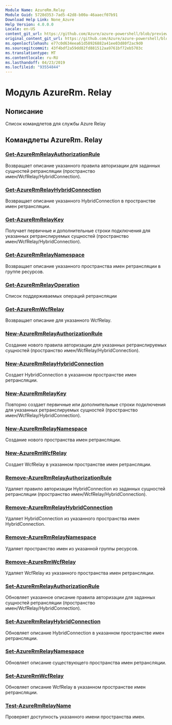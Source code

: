 ```yaml
---
Module Name: AzureRm.Relay
Module Guid: 5728d353-7ad5-42d8-b00a-46aaecf07b91
Download Help Link: None_Azure
Help Version: 4.0.0.0
Locale: en-US
content_git_url: https://github.com/Azure/azure-powershell/blob/preview/src/ResourceManager/Relay/Commands.Relay/help/AzureRM.Relay.md
original_content_git_url: https://github.com/Azure/azure-powershell/blob/preview/src/ResourceManager/Relay/Commands.Relay/help/AzureRM.Relay.md
ms.openlocfilehash: e77c0d634eea61d58926882a41ee03d80f2ac9d0
ms.sourcegitcommit: 43f4bdf2a59dd82fd881512aa9761bf72eb5703c
ms.translationtype: MT
ms.contentlocale: ru-RU
ms.lasthandoff: 04/23/2019
ms.locfileid: "93554844"
---
```

# Модуль AzureRm. Relay
## Nописание
Список командлетов для службы Azure Relay

## Командлеты AzureRm. Relay
### [Get-AzureRmRelayAuthorizationRule](Get-AzureRmRelayAuthorizationRule.md)
Возвращает описание указанного правила авторизации для заданных сущностей ретрансляции (пространство имен/WcfRelay/HybridConnection).

### [Get-AzureRmRelayHybridConnection](Get-AzureRmRelayHybridConnection.md)
Возвращает описание указанного HybridConnection в пространстве имен ретрансляции.

### [Get-AzureRmRelayKey](Get-AzureRmRelayKey.md)
Получает первичные и дополнительные строки подключения для указанных ретранслируемых сущностей (пространство имен/WcfRelay/HybridConnection).

### [Get-AzureRmRelayNamespace](Get-AzureRmRelayNamespace.md)
Возвращает описание указанного пространства имен ретрансляции в группе ресурсов.

### [Get-AzureRmRelayOperation](Get-AzureRmRelayOperation.md)
Список поддерживаемых операций ретрансляции

### [Get-AzureRmWcfRelay](Get-AzureRmWcfRelay.md)
Возвращает описание для указанного WcfRelay.

### [New-AzureRmRelayAuthorizationRule](New-AzureRmRelayAuthorizationRule.md)
Создание нового правила авторизации для указанных ретранслируемых сущностей (пространство имен/WcfRelay/HybridConnection).

### [New-AzureRmRelayHybridConnection](New-AzureRmRelayHybridConnection.md)
Создает HybridConnection в указанном пространстве имен ретрансляции.

### [New-AzureRmRelayKey](New-AzureRmRelayKey.md)
Повторно создает первичные или дополнительные строки подключения для указанных ретранслируемых сущностей (пространство имен/WcfRelay/HybridConnection).

### [New-AzureRmRelayNamespace](New-AzureRmRelayNamespace.md)
Создание нового пространства имен ретрансляции.

### [New-AzureRmWcfRelay](New-AzureRmWcfRelay.md)
Создает WcfRelay в указанном пространстве имен ретрансляции.

### [Remove-AzureRmRelayAuthorizationRule](Remove-AzureRmRelayAuthorizationRule.md)
Удаляет правило авторизации HybridConnection из заданных сущностей ретрансляции (пространство имен/WcfRelay/HybridConnection).

### [Remove-AzureRmRelayHybridConnection](Remove-AzureRmRelayHybridConnection.md)
Удаляет HybridConnection из указанного пространства имен HybridConnection.

### [Remove-AzureRmRelayNamespace](Remove-AzureRmRelayNamespace.md)
Удаляет пространство имен из указанной группы ресурсов. 

### [Remove-AzureRmWcfRelay](Remove-AzureRmWcfRelay.md)
Удаляет WcfRelay из указанного пространства имен ретрансляции.

### [Set-AzureRmRelayAuthorizationRule](Set-AzureRmRelayAuthorizationRule.md)
Обновляет указанное описание правила авторизации для заданных сущностей ретрансляции (пространство имен/WcfRelay/HybridConnection).

### [Set-AzureRmRelayHybridConnection](Set-AzureRmRelayHybridConnection.md)
Обновляет описание HybridConnection в указанном пространстве имен ретрансляции.

### [Set-AzureRmRelayNamespace](Set-AzureRmRelayNamespace.md)
Обновляет описание существующего пространства имен ретрансляции.

### [Set-AzureRmWcfRelay](Set-AzureRmWcfRelay.md)
Обновляет описание WcfRelay в указанном пространстве имен ретрансляции.

### [Test-AzureRmRelayName](Test-AzureRmRelayName.md)
Проверяет доступность указанного имени пространства имен.

